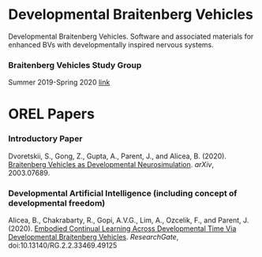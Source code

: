 # Developmental Braitenberg Vehicles
Developmental Braitenberg Vehicles. Software and associated materials for enhanced BVs with developmentally inspired nervous systems.

### Braitenberg Vehicles Study Group 
Summer 2019-Spring 2020  [link](https://github.com/Orthogonal-Research-Lab/GSoC-Braitenberg-Vehicles/blob/master/README.md)

# OREL Papers

### Introductory Paper

Dvoretskii, S., Gong, Z., Gupta, A., Parent, J., and Alicea, B. (2020). [Braitenberg Vehicles as Developmental Neurosimulation](https://www.researchgate.net/publication/339726958_Braitenberg_Vehicles_as_Developmental_Neurosimulation). _arXiv_, 2003.07689.


### Developmental Artificial Intelligence (including concept of developmental freedom)

Alicea, B., Chakrabarty, R., Gopi, A.V.G., Lim, A., Ozcelik, F., and Parent, J. (2020). [Embodied Continual Learning Across Developmental Time Via Developmental Braitenberg Vehicles](https://www.researchgate.net/publication/344935474_Embodied_Continual_Learning_Across_Developmental_Time_Via_Developmental_Braitenberg_Vehicles). _ResearchGate_, doi:10.13140/RG.2.2.33469.49125
